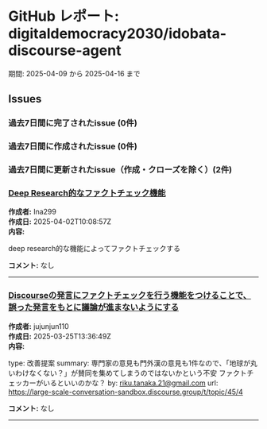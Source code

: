 # GitHub レポート: digitaldemocracy2030/idobata-discourse-agent

期間: 2025-04-09 から 2025-04-16 まで

## Issues

### 過去7日間に完了されたissue (0件)

### 過去7日間に作成されたissue (0件)

### 過去7日間に更新されたissue（作成・クローズを除く）(2件)

### [Deep Research的なファクトチェック機能](https://github.com/digitaldemocracy2030/idobata-discourse-agent/issues/87)

**作成者:** Ina299  
**作成日:** 2025-04-02T10:08:57Z  
**内容:**

deep research的な機能によってファクトチェックする

**コメント:** なし

---

### [Discourseの発言にファクトチェックを行う機能をつけることで、誤った発言をもとに議論が進まないようにする](https://github.com/digitaldemocracy2030/idobata-discourse-agent/issues/51)

**作成者:** jujunjun110  
**作成日:** 2025-03-25T13:36:49Z  
**内容:**

type: 改善提案
summary: 専門家の意見も門外漢の意見も1件なので、「地球が丸いわけなくない？」が賛同を集めてしまうのではないかという不安
ファクトチェッカーがいるといいのかな？
by: riku.tanaka.21@gmail.com
url: https://large-scale-conversation-sandbox.discourse.group/t/topic/45/4

**コメント:** なし

---

